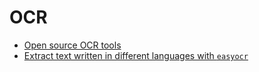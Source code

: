 # OCR

- [Open source OCR tools](https://towardsdatascience.com/5-open-source-tools-you-can-use-to-train-and-deploy-an-ocr-project-8f204dec862b)
- [Extract text written in different languages with `easyocr`](https://towardsdatascience.com/extract-text-written-in-different-languages-from-images-with-python-2348ff021fe5)
